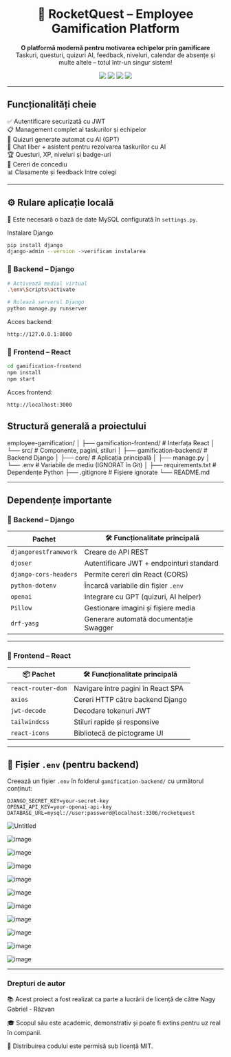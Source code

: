   <h1 align="center">🚀 RocketQuest – Employee Gamification Platform</h1>

<p align="center">
  <strong>O platformă modernă pentru motivarea echipelor prin gamificare</strong><br/>
  Taskuri, questuri, quizuri AI, feedback, niveluri, calendar de absențe și multe altele – totul într-un singur sistem!
</p>

<p align="center">
  <img src="https://img.shields.io/badge/backend-Django-092E20?logo=django&logoColor=white"/>
  <img src="https://img.shields.io/badge/frontend-React-61DAFB?logo=react&logoColor=black"/>
  <img src="https://img.shields.io/badge/AI-OpenAI-412991?logo=openai&logoColor=white"/>
  <img src="https://img.shields.io/badge/license-MIT-blue"/>
</p>

---

##  Funcționalități cheie

✅ Autentificare securizată cu JWT  
📋 Management complet al taskurilor și echipelor  
🧠 Quizuri generate automat cu AI (GPT)  
💬 Chat liber + asistent pentru rezolvarea taskurilor cu AI  
🏆 Questuri, XP, niveluri și badge-uri  
📅 Cereri de concediu  
📊 Clasamente și feedback între colegi  

---

## ⚙️ Rulare aplicație locală

📌 Este necesară o bază de date MySQL configurată în `settings.py`.

Instalare Django
```bash
pip install django
django-admin --version ->verificam instalarea
```
### 🔹 Backend – Django

```bash
# Activează mediul virtual
.\env\Scripts\activate

# Rulează serverul Django
python manage.py runserver


```
Acces backend:
```bash
http://127.0.0.1:8000
```

### 🔹 Frontend – React
```bash
cd gamification-frontend
npm install
npm start
```
Acces frontend:
```bash
http://localhost:3000
```
## Structură generală a proiectului

employee-gamification/
│
├── gamification-frontend/ # Interfața React
│ └── src/ # Componente, pagini, stiluri
│
├── gamification-backend/ # Backend Django
│ ├── core/ # Aplicația principală
│ ├── manage.py
│ └── .env # Variabile de mediu (IGNORAT în Git)
│
├── requirements.txt # Dependențe Python
├── .gitignore # Fișiere ignorate
└── README.md



---

##  Dependențe importante

### 🔸 Backend – Django

|  Pachet               | 🛠 Funcționalitate principală                     |
|-------------------------|--------------------------------------------------|
| `djangorestframework`   | Creare de API REST                              |
| `djoser`                | Autentificare JWT + endpointuri standard        |
| `django-cors-headers`   | Permite cereri din React (CORS)                 |
| `python-dotenv`         | Încarcă variabile din fișier `.env`             |
| `openai`                | Integrare cu GPT (quizuri, AI helper)           |
| `Pillow`                | Gestionare imagini și fișiere media             |
| `drf-yasg`              | Generare automată documentație Swagger          |

---

### 🔸 Frontend – React

| 📦 Pachet            | 🛠 Funcționalitate principală             |
|----------------------|------------------------------------------|
| `react-router-dom`   | Navigare între pagini în React SPA       |
| `axios`              | Cereri HTTP către backend Django         |
| `jwt-decode`         | Decodare tokenuri JWT                    |
| `tailwindcss`        | Stiluri rapide și responsive             |
| `react-icons`        | Bibliotecă de pictograme UI              |

---

## 🔐 Fișier `.env` (pentru backend)

Creează un fișier `.env` în folderul `gamification-backend/` cu următorul conținut:

```env
DJANGO_SECRET_KEY=your-secret-key
OPENAI_API_KEY=your-openai-api-key
DATABASE_URL=mysql://user:password@localhost:3306/rocketquest
```
![Untitled](https://github.com/user-attachments/assets/5fbb8675-0ab9-4893-a705-394fdb05a5bf)

![image](https://github.com/user-attachments/assets/661f5911-7b8a-453e-906d-b57f378ab789)

![image](https://github.com/user-attachments/assets/11c57812-117a-4d36-bcf5-5e13aec2f96e)

![image](https://github.com/user-attachments/assets/208936f3-a684-4097-80cf-d9e36b7c88ca)

![image](https://github.com/user-attachments/assets/b49032f8-d663-4a35-b2f8-d11c39073560)

![image](https://github.com/user-attachments/assets/77d938b6-5c1d-4297-9d51-ac4164958e78)

![image](https://github.com/user-attachments/assets/8bd6cb43-b8d1-4067-8845-64f310ee8427)

![image](https://github.com/user-attachments/assets/b435a74b-04ec-40a6-8c74-7f49a62020d4)

![image](https://github.com/user-attachments/assets/f4f3f057-bb06-46c6-984c-519e62cb3b81)

![image](https://github.com/user-attachments/assets/3b505855-641b-4987-af12-2da3d72e10e1)

![image](https://github.com/user-attachments/assets/8fe0adef-a38d-4770-92d1-7aa033ed80d7)

---
### Drepturi de autor
📚 Acest proiect a fost realizat ca parte a lucrării de licență de către Nagy Gabriel - Răzvan

🎓 Scopul său este academic, demonstrativ și poate fi extins pentru uz real în companii.

📄 Distribuirea codului este permisă sub licență MIT.




